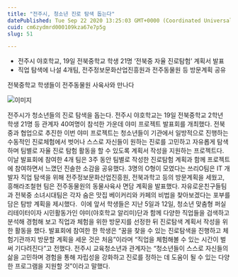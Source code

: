 ```yaml
---
title: "전주시, 청소년 진로 탐색 돕는다"
datePublished: Tue Sep 22 2020 13:25:03 GMT+0000 (Coordinated Universal Time)
cuid: cm6zydmrd000109kza67e7p5g
slug: 51

---
```



- 전주시 야호학교, 19일 전북중학교 학생 21명 ‘전북중 자율 진로탐험’ 계획서 발표
- 직업 탐색에 나설 4개팀, 전주정보문화산업진흥원과 전주동물원 등 방문계획 공유

전북중학교 학생들이 전주동물원 사육사와 만나다

![이미지](https://cdn.hashnode.com/res/hashnode/image/upload/v1739246361606/2fdb5fd7-b942-47da-9a74-e40c257c2e57.jpeg)

전주시가 청소년들의 진로 탐색을 돕는다. 전주시 야호학교는 19일 전북중학교 2학년 학생 21명 등 관계자 40여명이 참석한 가운데 야미 프로젝트 발표회를 개최했다. 전북중과 협업으로 추진한 이번 야미 프로젝트는 청소년들이 기관에서 일방적으로 진행하는 수동적인 진로체험에서 벗어나 스스로 자신들이 원하는 진로를 고민하고 자유롭게 탐색하며 팀별로 자율 진로 탐험 활동을 할 수 있도록 계획서 작성을 지원하는 프로젝트다. 이날 발표회에 참여한 4개 팀은 3주 동안 팀별로 작성한 진로탐험 계획과 함께 프로젝트에 참여하면서 느꼈던 진솔한 소감을 공유했다. 3명의 O형이 모였다는 쓰리O팀은 IT 개발자 직업 탐색을 위해 전주정보문화산업진흥원, 전북과학고 등의 방문계획을 세웠고, 흥해라조철현 팀은 전주동물원의 동물사육사 면담 계획을 발표했다. 자유로운친구들팀과 전북중 소녀시대팀은 각자 숨은 맛집 베이커리와 카페의 비법을 찾아보겠다는 포부를 담은 탐방 계획을 제시했다.  이에 앞서 학생들은 지난 5일과 12일, 청소년 맞춤형 퍼실리테이터이자 시민활동가인 야미(야호학교 알리미)단과 함께 다양한 직업들을 검색하고 분석해 경험해 보고 직업과 체험을 위한 방문지를 선정한 뒤 진로탐색 계획서 작성을 위한 활동을 했다. 발표회에 참여한 한 학생은 “꿈을 찾을 수 있는 진로탐색을 진행하고 체험기관까지 방문할 계획을 세운 것은 처음”이라며 “직업을 체험해볼 수 있는 시간이 벌써 기다려진다”고 전했다. 전주시 교육청소년과 관계자는 “청소년들이 스스로 자신들의 삶을 고민하며 경험을 통해 자립성을 강화하고 진로를 정하는 데 도움이 될 수 있는 다양한 프로그램을 지원할 것”이라고 말했다.